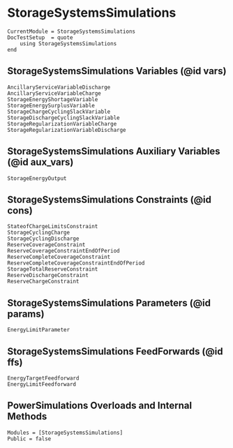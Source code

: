 # StorageSystemsSimulations

```@meta
CurrentModule = StorageSystemsSimulations
DocTestSetup  = quote
    using StorageSystemsSimulations
end
```

## StorageSystemsSimulations Variables (@id vars)

```@docs
AncillaryServiceVariableDischarge
AncillaryServiceVariableCharge
StorageEnergyShortageVariable
StorageEnergySurplusVariable
StorageChargeCyclingSlackVariable
StorageDischargeCyclingSlackVariable
StorageRegularizationVariableCharge
StorageRegularizationVariableDischarge
```

## StorageSystemsSimulations Auxiliary Variables (@id aux_vars)

```@docs
StorageEnergyOutput
```

## StorageSystemsSimulations Constraints (@id cons)

```@docs
StateofChargeLimitsConstraint
StorageCyclingCharge
StorageCyclingDischarge
ReserveCoverageConstraint
ReserveCoverageConstraintEndOfPeriod
ReserveCompleteCoverageConstraint
ReserveCompleteCoverageConstraintEndOfPeriod
StorageTotalReserveConstraint
ReserveDischargeConstraint
ReserveChargeConstraint
```

## StorageSystemsSimulations Parameters (@id params)

```@docs
EnergyLimitParameter
```

## StorageSystemsSimulations FeedForwards (@id ffs)

```@docs
EnergyTargetFeedforward
EnergyLimitFeedforward
```

## PowerSimulations Overloads and Internal Methods

```@autodocs
Modules = [StorageSystemsSimulations]
Public = false
```
